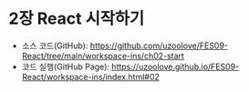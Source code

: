 # 2장 React 시작하기
* 소스 코드(GitHub): <https://github.com/uzoolove/FES09-React/tree/main/workspace-ins/ch02-start>
* 코드 실행(GitHub Page): <https://uzoolove.github.io/FES09-React/workspace-ins/index.html#02>


